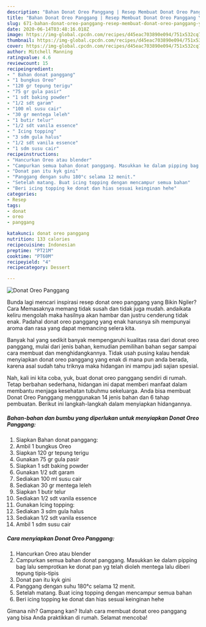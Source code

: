 ```yaml
---
description: "Bahan Donat Oreo Panggang | Resep Membuat Donat Oreo Panggang Yang Mudah Dan Praktis"
title: "Bahan Donat Oreo Panggang | Resep Membuat Donat Oreo Panggang Yang Mudah Dan Praktis"
slug: 671-bahan-donat-oreo-panggang-resep-membuat-donat-oreo-panggang-yang-mudah-dan-praktis
date: 2020-06-14T03:48:16.018Z
image: https://img-global.cpcdn.com/recipes/d45eac703890e094/751x532cq70/donat-oreo-panggang-foto-resep-utama.jpg
thumbnail: https://img-global.cpcdn.com/recipes/d45eac703890e094/751x532cq70/donat-oreo-panggang-foto-resep-utama.jpg
cover: https://img-global.cpcdn.com/recipes/d45eac703890e094/751x532cq70/donat-oreo-panggang-foto-resep-utama.jpg
author: Mitchell Manning
ratingvalue: 4.6
reviewcount: 15
recipeingredient:
- " Bahan donat panggang"
- "1 bungkus Oreo"
- "120 gr tepung terigu"
- "75 gr gula pasir"
- "1 sdt baking powder"
- "1/2 sdt garam"
- "100 ml susu cair"
- "30 gr mentega leleh"
- "1 butir telur"
- "1/2 sdt vanila essence"
- " Icing topping"
- "3 sdm gula halus"
- "1/2 sdt vanila essence"
- "1 sdm susu cair"
recipeinstructions:
- "Hancurkan Oreo atau blender"
- "Campurkan semua bahan donat panggang. Masukkan ke dalam pipping bag lalu semprotkan ke donat pan yg telah dioleh mentega lalu diberi tepung tipis-tipis"
- "Donat pan itu kyk gini"
- "Panggang dengan suhu 180°c selama 12 menit."
- "Setelah matang. Buat icing topping dengan mencampur semua bahan"
- "Beri icing topping ke donat dan hias sesuai keinginan hehe"
categories:
- Resep
tags:
- donat
- oreo
- panggang

katakunci: donat oreo panggang 
nutrition: 133 calories
recipecuisine: Indonesian
preptime: "PT21M"
cooktime: "PT60M"
recipeyield: "4"
recipecategory: Dessert

---
```



![Donat Oreo Panggang](https://img-global.cpcdn.com/recipes/d45eac703890e094/751x532cq70/donat-oreo-panggang-foto-resep-utama.jpg)

Bunda lagi mencari inspirasi resep donat oreo panggang yang Bikin Ngiler? Cara Memasaknya memang tidak susah dan tidak juga mudah. andaikata keliru mengolah maka hasilnya akan hambar dan justru cenderung tidak enak. Padahal donat oreo panggang yang enak harusnya sih mempunyai aroma dan rasa yang dapat memancing selera kita.



Banyak hal yang sedikit banyak mempengaruhi kualitas rasa dari donat oreo panggang, mulai dari jenis bahan, kemudian pemilihan bahan segar sampai cara membuat dan menghidangkannya. Tidak usah pusing kalau hendak menyiapkan donat oreo panggang yang enak di mana pun anda berada, karena asal sudah tahu triknya maka hidangan ini mampu jadi sajian spesial.


Nah, kali ini kita coba, yuk, buat donat oreo panggang sendiri di rumah. Tetap berbahan sederhana, hidangan ini dapat memberi manfaat dalam membantu menjaga kesehatan tubuhmu sekeluarga. Anda bisa membuat Donat Oreo Panggang menggunakan 14 jenis bahan dan 6 tahap pembuatan. Berikut ini langkah-langkah dalam menyiapkan hidangannya.

<!--inarticleads1-->

##### Bahan-bahan dan bumbu yang diperlukan untuk menyiapkan Donat Oreo Panggang:

1. Siapkan  Bahan donat panggang:
1. Ambil 1 bungkus Oreo
1. Siapkan 120 gr tepung terigu
1. Gunakan 75 gr gula pasir
1. Siapkan 1 sdt baking powder
1. Gunakan 1/2 sdt garam
1. Sediakan 100 ml susu cair
1. Sediakan 30 gr mentega leleh
1. Siapkan 1 butir telur
1. Sediakan 1/2 sdt vanila essence
1. Gunakan  Icing topping:
1. Sediakan 3 sdm gula halus
1. Sediakan 1/2 sdt vanila essence
1. Ambil 1 sdm susu cair




<!--inarticleads2-->

##### Cara menyiapkan Donat Oreo Panggang:

1. Hancurkan Oreo atau blender
1. Campurkan semua bahan donat panggang. Masukkan ke dalam pipping bag lalu semprotkan ke donat pan yg telah dioleh mentega lalu diberi tepung tipis-tipis
1. Donat pan itu kyk gini
1. Panggang dengan suhu 180°c selama 12 menit.
1. Setelah matang. Buat icing topping dengan mencampur semua bahan
1. Beri icing topping ke donat dan hias sesuai keinginan hehe




Gimana nih? Gampang kan? Itulah cara membuat donat oreo panggang yang bisa Anda praktikkan di rumah. Selamat mencoba!
